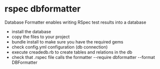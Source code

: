 rspec dbformatter
=================

Database Formatter enables writing RSpec test results into a database

- install the database
- copy the files to your project
- bundle install to make sure you have the required gems
- check config.yml configuration (db connection)
- execute creadedb.rb to create tables and relations in the db
- check that .rspec file calls the formatter --require dbformatter --format DBFormatter
